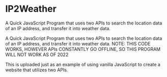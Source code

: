 # IP2Weather

A Quick JavaScript Program that uses two APIs to search the location data of an IP address, and transfer it into weather data.

A Quick JavaScript Program that uses two APIs to search the location data of an IP address, and transfer it into weather data. NOTE: THIS CODE WORKS, HOWEVER APIs CONSTANTLY GO OFFLINE, SO THIS PROGRAM WILL NOT WORK AS OF 2022

This is uploaded just as an example of using vanilla JavaScript to create a website that utilizes two APIs.

